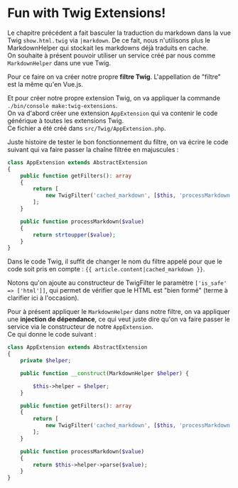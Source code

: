 # Fun with Twig Extensions!

Le chapitre précédent a fait basculer la traduction du markdown dans la vue Twig `show.html.twig` via `|markdown`. De ce 
fait, nous n'utilisons plus le MarkdownHelper qui stockait les markdowns déjà traduits en cache.  
On souhaite à présent pouvoir utiliser un service créé par nous comme `MarkdownHelper` dans une vue Twig.  

Pour ce faire on va créer notre propre **filtre Twig**. L'appellation de "filtre" est la même qu'en Vue.js.  

Et pour créer notre propre extension Twig, on va appliquer la commande `./bin/console make:twig-extensions`.  
On va d'abord créer une extension `AppExtension` qui va contenir le code générique à toutes les extensions Twig.  
Ce fichier a été créé dans `src/Twig/AppExtension.php`.

Juste histoire de tester le bon fonctionnement du filtre, on va écrire le code suivant qui va faire passer la chaîne filtrée
en majuscules :
```PHP
class AppExtension extends AbstractExtension
{
    public function getFilters(): array
    {
        return [
            new TwigFilter('cached_markdown', [$this, 'processMarkdown'], ['is_safe' => ['html']]),
        ];
    }

    public function processMarkdown($value)
    {
        return strtoupper($value);
    }
}
```

Dans le code Twig, il suffit de changer le nom du filtre appelé pour que le code soit pris en compte :
`{{ article.content|cached_markdown }}`.

Notons qu'on ajoute au constructeur de TwigFilter le paramètre `['is_safe' => ['html']]`, qui permet de vérifier que le HTML 
est "bien formé" (terme à clarifier ici à l'occasion).

Pour à présent appliquer le `MarkdownHelper` dans notre filtre, on va appliquer une **injection de dépendance**, ce qui veut 
juste dire qu'on va faire passer le service via le constructeur de notre `AppExtension`.  
Ce qui donne le code suivant :

```PHP
class AppExtension extends AbstractExtension
{
    private $helper;

    public function __construct(MarkdownHelper $helper) {

        $this->helper = $helper;
    }

    public function getFilters(): array
    {
        return [
            new TwigFilter('cached_markdown', [$this, 'processMarkdown'], ['is_safe' => ['html']]),
        ];
    }

    public function processMarkdown($value)
    {
        return $this->helper->parse($value);
    }
}
```